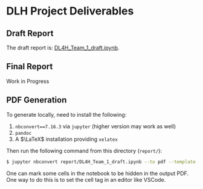 # DLH Project Deliverables

## Draft Report

The draft report is: [DL4H_Team_1_draft.ipynb](DL4H_Team_1_draft.ipynb).

## Final Report

Work in Progress

## PDF Generation

To generate locally, need to install the following:

1. `nbconvert==7.16.3` via `jupyter` (higher version may work as well)
2. `pandoc`
3. A $\LaTeX$ installation providing `xelatex`

Then run the following command from this directory (`report/`):

```bash
$ jupyter nbconvert report/DL4H_Team_1_draft.ipynb --to pdf --template-file citations.tplx --TagRemovePreprocessor.remove_cell_tags="hidden"
```

One can mark some cells in the notebook to be hidden in the output PDF. One way to do this is to set the cell tag in an editor like VSCode.

